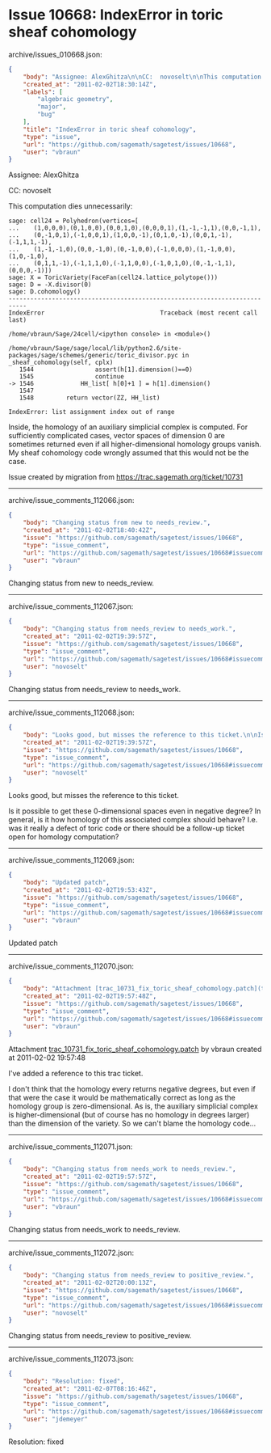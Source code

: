 # Issue 10668: IndexError in toric sheaf cohomology

archive/issues_010668.json:
```json
{
    "body": "Assignee: AlexGhitza\n\nCC:  novoselt\n\nThis computation dies unnecessarily:\n\n```\nsage: cell24 = Polyhedron(vertices=[   \n...    (1,0,0,0),(0,1,0,0),(0,0,1,0),(0,0,0,1),(1,-1,-1,1),(0,0,-1,1),          \n...    (0,-1,0,1),(-1,0,0,1),(1,0,0,-1),(0,1,0,-1),(0,0,1,-1),(-1,1,1,-1),\n...    (1,-1,-1,0),(0,0,-1,0),(0,-1,0,0),(-1,0,0,0),(1,-1,0,0),(1,0,-1,0),\n...    (0,1,1,-1),(-1,1,1,0),(-1,1,0,0),(-1,0,1,0),(0,-1,-1,1),(0,0,0,-1)])\nsage: X = ToricVariety(FaceFan(cell24.lattice_polytope()))\nsage: D = -X.divisor(0)\nsage: D.cohomology()\n---------------------------------------------------------------------------\nIndexError                                Traceback (most recent call last)\n\n/home/vbraun/Sage/24cell/<ipython console> in <module>()\n\n/home/vbraun/Sage/sage/local/lib/python2.6/site-packages/sage/schemes/generic/toric_divisor.pyc in _sheaf_cohomology(self, cplx)\n   1544                 assert(h[1].dimension()==0)\n   1545                 continue\n-> 1546             HH_list[ h[0]+1 ] = h[1].dimension()\n   1547 \n   1548         return vector(ZZ, HH_list)\n\nIndexError: list assignment index out of range\n```\n\nInside, the homology of an auxiliary simplicial complex is computed. For sufficiently complicated cases, vector spaces of dimension 0 are sometimes returned even if all higher-dimensional homology groups vanish. My sheaf cohomology code wrongly assumed that this would not be the case.\n\n\n\nIssue created by migration from https://trac.sagemath.org/ticket/10731\n\n",
    "created_at": "2011-02-02T18:30:14Z",
    "labels": [
        "algebraic geometry",
        "major",
        "bug"
    ],
    "title": "IndexError in toric sheaf cohomology",
    "type": "issue",
    "url": "https://github.com/sagemath/sagetest/issues/10668",
    "user": "vbraun"
}
```
Assignee: AlexGhitza

CC:  novoselt

This computation dies unnecessarily:

```
sage: cell24 = Polyhedron(vertices=[   
...    (1,0,0,0),(0,1,0,0),(0,0,1,0),(0,0,0,1),(1,-1,-1,1),(0,0,-1,1),          
...    (0,-1,0,1),(-1,0,0,1),(1,0,0,-1),(0,1,0,-1),(0,0,1,-1),(-1,1,1,-1),
...    (1,-1,-1,0),(0,0,-1,0),(0,-1,0,0),(-1,0,0,0),(1,-1,0,0),(1,0,-1,0),
...    (0,1,1,-1),(-1,1,1,0),(-1,1,0,0),(-1,0,1,0),(0,-1,-1,1),(0,0,0,-1)])
sage: X = ToricVariety(FaceFan(cell24.lattice_polytope()))
sage: D = -X.divisor(0)
sage: D.cohomology()
---------------------------------------------------------------------------
IndexError                                Traceback (most recent call last)

/home/vbraun/Sage/24cell/<ipython console> in <module>()

/home/vbraun/Sage/sage/local/lib/python2.6/site-packages/sage/schemes/generic/toric_divisor.pyc in _sheaf_cohomology(self, cplx)
   1544                 assert(h[1].dimension()==0)
   1545                 continue
-> 1546             HH_list[ h[0]+1 ] = h[1].dimension()
   1547 
   1548         return vector(ZZ, HH_list)

IndexError: list assignment index out of range
```

Inside, the homology of an auxiliary simplicial complex is computed. For sufficiently complicated cases, vector spaces of dimension 0 are sometimes returned even if all higher-dimensional homology groups vanish. My sheaf cohomology code wrongly assumed that this would not be the case.



Issue created by migration from https://trac.sagemath.org/ticket/10731





---

archive/issue_comments_112066.json:
```json
{
    "body": "Changing status from new to needs_review.",
    "created_at": "2011-02-02T18:40:42Z",
    "issue": "https://github.com/sagemath/sagetest/issues/10668",
    "type": "issue_comment",
    "url": "https://github.com/sagemath/sagetest/issues/10668#issuecomment-112066",
    "user": "vbraun"
}
```

Changing status from new to needs_review.



---

archive/issue_comments_112067.json:
```json
{
    "body": "Changing status from needs_review to needs_work.",
    "created_at": "2011-02-02T19:39:57Z",
    "issue": "https://github.com/sagemath/sagetest/issues/10668",
    "type": "issue_comment",
    "url": "https://github.com/sagemath/sagetest/issues/10668#issuecomment-112067",
    "user": "novoselt"
}
```

Changing status from needs_review to needs_work.



---

archive/issue_comments_112068.json:
```json
{
    "body": "Looks good, but misses the reference to this ticket.\n\nIs it possible to get these 0-dimensional spaces even in negative degree? In general, is it how homology of this associated complex should behave? I.e. was it really a defect of toric code or there should be a follow-up ticket open for homology computation?",
    "created_at": "2011-02-02T19:39:57Z",
    "issue": "https://github.com/sagemath/sagetest/issues/10668",
    "type": "issue_comment",
    "url": "https://github.com/sagemath/sagetest/issues/10668#issuecomment-112068",
    "user": "novoselt"
}
```

Looks good, but misses the reference to this ticket.

Is it possible to get these 0-dimensional spaces even in negative degree? In general, is it how homology of this associated complex should behave? I.e. was it really a defect of toric code or there should be a follow-up ticket open for homology computation?



---

archive/issue_comments_112069.json:
```json
{
    "body": "Updated patch",
    "created_at": "2011-02-02T19:53:43Z",
    "issue": "https://github.com/sagemath/sagetest/issues/10668",
    "type": "issue_comment",
    "url": "https://github.com/sagemath/sagetest/issues/10668#issuecomment-112069",
    "user": "vbraun"
}
```

Updated patch



---

archive/issue_comments_112070.json:
```json
{
    "body": "Attachment [trac_10731_fix_toric_sheaf_cohomology.patch](tarball://root/attachments/some-uuid/ticket10731/trac_10731_fix_toric_sheaf_cohomology.patch) by vbraun created at 2011-02-02 19:57:48\n\nI've added a reference to this trac ticket.\n\nI don't think that the homology every returns negative degrees, but even if that were the case it would be mathematically correct as long as the homology group is zero-dimensional. As is, the auxiliary simplicial complex is higher-dimensional (but of course has no homology in degrees larger) than the dimension of the variety. So we can't blame the homology code...",
    "created_at": "2011-02-02T19:57:48Z",
    "issue": "https://github.com/sagemath/sagetest/issues/10668",
    "type": "issue_comment",
    "url": "https://github.com/sagemath/sagetest/issues/10668#issuecomment-112070",
    "user": "vbraun"
}
```

Attachment [trac_10731_fix_toric_sheaf_cohomology.patch](tarball://root/attachments/some-uuid/ticket10731/trac_10731_fix_toric_sheaf_cohomology.patch) by vbraun created at 2011-02-02 19:57:48

I've added a reference to this trac ticket.

I don't think that the homology every returns negative degrees, but even if that were the case it would be mathematically correct as long as the homology group is zero-dimensional. As is, the auxiliary simplicial complex is higher-dimensional (but of course has no homology in degrees larger) than the dimension of the variety. So we can't blame the homology code...



---

archive/issue_comments_112071.json:
```json
{
    "body": "Changing status from needs_work to needs_review.",
    "created_at": "2011-02-02T19:57:57Z",
    "issue": "https://github.com/sagemath/sagetest/issues/10668",
    "type": "issue_comment",
    "url": "https://github.com/sagemath/sagetest/issues/10668#issuecomment-112071",
    "user": "vbraun"
}
```

Changing status from needs_work to needs_review.



---

archive/issue_comments_112072.json:
```json
{
    "body": "Changing status from needs_review to positive_review.",
    "created_at": "2011-02-02T20:00:13Z",
    "issue": "https://github.com/sagemath/sagetest/issues/10668",
    "type": "issue_comment",
    "url": "https://github.com/sagemath/sagetest/issues/10668#issuecomment-112072",
    "user": "novoselt"
}
```

Changing status from needs_review to positive_review.



---

archive/issue_comments_112073.json:
```json
{
    "body": "Resolution: fixed",
    "created_at": "2011-02-07T08:16:46Z",
    "issue": "https://github.com/sagemath/sagetest/issues/10668",
    "type": "issue_comment",
    "url": "https://github.com/sagemath/sagetest/issues/10668#issuecomment-112073",
    "user": "jdemeyer"
}
```

Resolution: fixed
